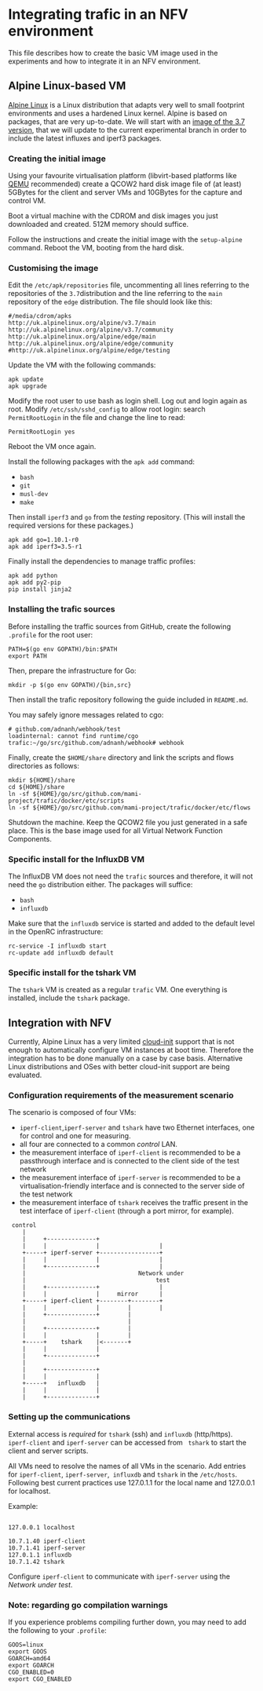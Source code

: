 # Integrating trafic in an NFV environment

This file describes how to create the basic VM image used in the experiments and how to integrate it in an NFV environment.
## Alpine Linux-based VM
[Alpine Linux](https://www.alpinelinux.org) is a Linux distribution that adapts very well to small footprint environments and uses a hardened Linux kernel. Alpine is based on packages, that are very up-to-date.
We will start with an [image of the 3.7 version](http://dl-cdn.alpinelinux.org/alpine/v3.7/releases/x86_64/alpine-virt-3.7.0-x86_64.iso), that we will update to the current experimental branch in order to include the latest influxes and iperf3 packages.

### Creating the initial image

Using your favourite virtualisation platform (libvirt-based platforms like [QEMU](http://wiki.qemu.org/Index.html) recommended) create a QCOW2 hard disk image file of (at least) 5GBytes for the client and server VMs and 10GBytes for the capture and control VM.

Boot a virtual machine with the CDROM and disk images you just downloaded and created. 512M memory should suffice.

Follow the instructions and create the initial image with the `setup-alpine` command. Reboot the VM, booting from the hard disk.

### Customising the image

Edit the `/etc/apk/repositories` file, uncommenting all lines referring to the repositories of the `3.7`distribution and the line referring to the `main` repository of the `edge` distribution. The file should look like this:

```
#/media/cdrom/apks
http://uk.alpinelinux.org/alpine/v3.7/main
http://uk.alpinelinux.org/alpine/v3.7/community
http://uk.alpinelinux.org/alpine/edge/main
http://uk.alpinelinux.org/alpine/edge/community
#http://uk.alpinelinux.org/alpine/edge/testing
```

Update the VM with the following commands:

```
apk update
apk upgrade
```

Modify the root user to use bash as login shell. Log out and login again as root.
Modify `/etc/ssh/sshd_config` to allow root login: search `PermitRootLogin` in the file and change the line to read:

```PermitRootLogin yes```

Reboot the VM once again.

Install the following packages with the `apk add` command:

 - `bash`
 - `git`
 - `musl-dev`
 - `make`

Then install  `iperf3` and `go` from the *testing* repository. (This will install the required versions for these packages.)

```
apk add go=1.10.1-r0
apk add iperf3=3.5-r1
```

Finally install the dependencies to manage traffic profiles:

```
apk add python
apk add py2-pip
pip install jinja2
```

### Installing the trafic sources

Before installing the traffic sources from GitHub, create the following `.profile` for the root user:
```
PATH=$(go env GOPATH)/bin:$PATH
export PATH
```

Then, prepare the infrastructure for Go:
```
mkdir -p $(go env GOPATH)/{bin,src}
```

Then install the trafic repository following the guide included in `README.md`.

You may safely ignore messages related to cgo:
```
# github.com/adnanh/webhook/test
loadinternal: cannot find runtime/cgo
trafic:~/go/src/github.com/adnanh/webhook# webhook
```

Finally, create the `$HOME/share` directory and link the scripts and flows directories as follows:

```
mkdir ${HOME}/share
cd ${HOME}/share
ln -sf ${HOME}/go/src/github.com/mami-project/trafic/docker/etc/scripts
ln -sf ${HOME}/go/src/github.com/mami-project/trafic/docker/etc/flows
```

Shutdown the machine. Keep the QCOW2 file you just generated in a safe place. This is the base image used for all Virtual Network Function Components.

### Specific install for the InfluxDB VM

The InfluxDB VM does not need the `trafic` sources and therefore, it will not need the `go` distribution either. The packages will suffice:

 - `bash`
 - `influxdb`

Make sure that the `influxdb` service is started and added to the default level in the OpenRC infrastructure:

```
rc-service -I influxdb start
rc-update add influxdb default
```

### Specific install for the tshark VM

The `tshark` VM is created as a regular `trafic` VM. One everything is installed, include the `tshark` package.

## Integration with NFV

Currently, Alpine Linux has a very limited [cloud-init](https://cloud-init.io) support that is not enough to automatically configure VM instances
at boot time. Therefore the integration has to be done manually on a case by case basis.
Alternative Linux distributions and OSes with better cloud-init support are being evaluated.

### Configuration requirements of the measurement scenario

The scenario is composed of four VMs:
- `iperf-client`,`iperf-server` and `tshark` have two Ethernet interfaces, one for control and one for measuring.
- all four are connected to a common *control* LAN.
- the measurement interface of `iperf-client` is recommended to be a passthrough interface and is connected to the client side of the test network
- the measurement interface of `iperf-server` is recommended to be a virtualisation-friendly interface and is connected to the server side of the test network
-  the measurement interface of `tshark` receives the traffic present in the test interface of `iperf-client` (through a port mirror, for example).

```
 control
    |
    |     +--------------+
    |     |              |                 |
    +-----+ iperf-server +-----------------+
    |     |              |                 |
    |     +--------------+                 |
    |                                Network under
    |                                     test
    |     +--------------+                 |
    |     |              |     mirror      |
    +-----+ iperf-client +--------+--------+
    |     |              |        |        |
    |     +--------------+        |
    |                             |
    |     +--------------+        |
    |     |              |        |
    +-----+    tshark    |<-------+
    |     |              |
    |     +--------------+
    |
    |     +--------------+
    |     |              |
    +-----+   influxdb   |
    |     |              |
    |     +--------------+
```

### Setting up the communications

External access is *required* for `tshark` (ssh) and `influxdb` (http/https). `iperf-client` and `iperf-server` can be accessed from ` tshark` to start the client and server scripts.

All VMs need to resolve the names of all VMs in the scenario. Add entries for `iperf-client`, `iperf-server`,` influxdb` and `tshark` in the `/etc/hosts`. Following best current practices use 127.0.1.1 for the local name and 127.0.0.1 for localhost.

Example:

```

127.0.0.1 localhost

10.7.1.40 iperf-client
10.7.1.41 iperf-server
127.0.1.1 influxdb
10.7.1.42 tshark
```

Configure `iperf-client` to communicate with `iperf-server` using the *Network under test*.

### Note: regarding go compilation warnings

If you experience problems compiling further down, you may need to add the following to your `.profile`:

```
GOOS=linux
export GOOS
GOARCH=amd64
export GOARCH
CGO_ENABLED=0
export CGO_ENABLED
```
